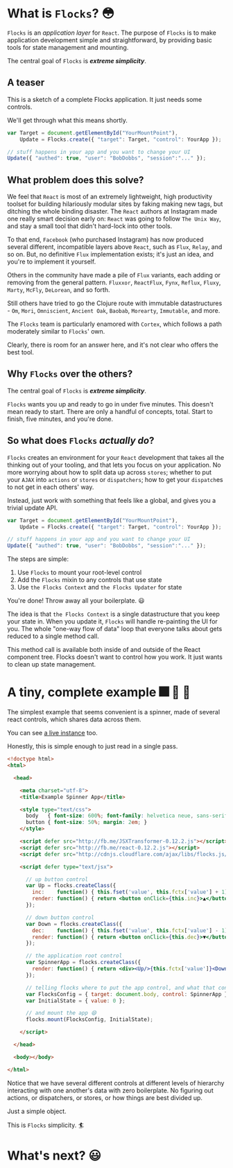 # What is `Flocks`? 😳

`Flocks` is an *application layer* for `React`.  The purpose of `Flocks` is to make application
development simple and straightforward, by providing basic tools for state management and mounting.

The central goal of `Flocks` is ***extreme simplicity***.



## A teaser

This is a sketch of a complete Flocks application.  It just needs some controls.

We'll get through what this means shortly.

```javascript
var Target = document.getElementById("YourMountPoint"),
    Update = Flocks.create({ "target": Target, "control": YourApp });

// stuff happens in your app and you want to change your UI
Update({ "authed": true, "user": "BobDobbs", "session":"..." });
```



## What problem does this solve?

We feel that `React` is most of an extremely lightweight, high productivity toolset for
building hilariously modular sites by faking making new tags, but ditching the whole binding
disaster.  The `React` authors at Instagram made one really smart decision early on: `React`
was going to follow `The Unix Way`, and stay a small tool that didn't hard-lock into other
tools.

To that end, `Facebook` (who purchased Instagram) has now produced several different,
incompatible layers above `React`, such as `Flux`, `Relay`, and so on.  But, no definitive
`Flux` implementation exists; it's just an idea, and you're to implement it yourself.

Others in the community have made a pile of `Flux` variants, each adding or removing from the
general pattern.  `Fluxxor`, `ReactFlux`, `Fynx`, `Reflux`, `Fluxy`, `Marty`, `McFly`,
`DeLorean`, and so forth.

Still others have tried to go the Clojure route with immutable datastructures - `Om`, `Mori`,
`Omniscient`, `Ancient Oak`, `Baobab`, `Morearty`, `Immutable`, and more.

The `Flocks` team is particularly enamored with `Cortex`, which follows a path moderately
similar to `Flocks`' own.

Clearly, there is room for an answer here, and it's not clear who offers the best tool.



## Why `Flocks` over the others?

The central goal of `Flocks` is ***extreme simplicity***.

`Flocks` wants you up and ready to go in under five minutes.  This doesn't mean ready to start.
There are only a handful of concepts, total.  Start to finish, five minutes, and you're done.



## So what does `Flocks` *actually do*?

`Flocks` creates an environment for your `React` development that takes all the thinking out of your
tooling, and that lets you focus on your application.  No more worrying about how to split data up
across `stores`; whether to put your `AJAX` into `actions` or `stores` or `dispatchers`; how to get
your `dispatch`es to not get in each others' way.

Instead, just work with something that feels like a global, and gives you a trivial update API.

```javascript
var Target = document.getElementById("YourMountPoint"),
    Update = Flocks.create({ "target": Target, "control": YourApp });

// stuff happens in your app and you want to change your UI
Update({ "authed": true, "user": "BobDobbs", "session":"..." });
```

The steps are simple:

  1. Use `Flocks` to mount your root-level control
  1. Add the `Flocks` mixin to any controls that use state
  1. Use `the Flocks Context` and `the Flocks Updater` for state

You're done!  Throw away all your boilerplate. 😃

The idea is that `the Flocks Context` is a single datastructure that you keep your state in.
When you update it, `Flocks` will handle re-painting the UI for you.  The  whole "one-way flow
of data" loop that everyone talks about gets reduced to a single method call.

This method call is available both inside of and outside of the React component tree.  Flocks
doesn't want to control how you work.  It just wants to clean up state management.



# A tiny, complete example 🎆 🎊 🎉 <a name="tiny"></a>

The simplest example that seems convenient is a spinner, made of several react controls, which
shares data across them.

You can see [a live instance](http://www.flocks.rocks/examples/tiny/) too.

Honestly, this is simple enough to just read in a single pass.

```html
<!doctype html>
<html>

  <head>

    <meta charset="utf-8">
    <title>Example Spinner App</title>

    <style type="text/css">
      body   { font-size: 600%; font-family: helvetica neue, sans-serif; }
      button { font-size: 50%; margin: 2em; }
    </style>

    <script defer src="http://fb.me/JSXTransformer-0.12.2.js"></script>
    <script defer src="http://fb.me/react-0.12.2.js"></script>
    <script defer src="http://cdnjs.cloudflare.com/ajax/libs/flocks.js/0.15.1/flocks.js"></script>

    <script defer type="text/jsx">

      // up button control
      var Up = flocks.createClass({
        inc:    function() { this.fset('value', this.fctx['value'] + 1) },
        render: function() { return <button onClick={this.inc}>▲</button>; }
      });

      // down button control
      var Down = flocks.createClass({
        dec:    function() { this.fset('value', this.fctx['value'] - 1) },
        render: function() { return <button onClick={this.dec}>▼</button>; }
      });

      // the application root control
      var SpinnerApp = flocks.createClass({
        render: function() { return <div><Up/>{this.fctx['value']}<Down/></div>; }
      });

      // telling flocks where to put the app control, and what that control is
      var FlocksConfig = { target: document.body, control: SpinnerApp };
      var InitialState = { value: 0 };

      // and mount the app 😄
      flocks.mount(FlocksConfig, InitialState);

    </script>

  </head>

  <body></body>

</html>
```

Notice that we have several different controls at different levels of hierarchy interacting with
one another's data with zero boilerplate.  No figuring out actions, or dispatchers, or stores,
or how things are best divided up.

Just a simple object.

This is `Flocks` simplicity. 🏄


# What's next? 😃
